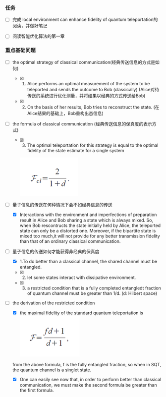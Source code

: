### 任务
- [ ] 完成 local environment can enhance fidelity of quantum teleportation的阅读，并做好笔记
- [ ] 阅读智能优化算法的第一章



### 重点基础问题
- [ ] the optimal strategy of classical communication(经典传送信息的方式是如何)
  - [x]  1. Alice performs an optimal measurement of the system to be teleported and sends the outcome to Bob (classically) (Alice对待传送的系统进行优化测量，并将结果以经典的方式传送给Bob)
  - [x]  2. On the basis of her results, Bob tries to reconstruct the state. (在Alice结果的基础上，Bob重构出态信息)
- [ ] the formula of classical communication (经典传送信息的保真度的表示方式) 
  - [x] 3. The optimal teleportation for this strategy is equal to the optimal fidelity of the state estimate for a single system

     ![Image](https://github.com/RuiqingXu/noise-analysis/blob/master/8.PNG)  
- [ ] 量子信息的传送在何种情况下会不如经典信息的传送
  
  - [x]   Interactions with the environment and imperfections of preparation result in Alice and Bob sharing a state which is always  mixed. So, when Bob rescontructs the state initially held by Alice, the teleported state can only be a distorted one. Moreover, if the bipartite state is mixed too much,it will not provide for any better transmission fidelity than that of an ordinary classical communication.  
- [ ] 量子信息的传送如何才能获得非经典的保真度
  - [x] 1.To do better than a classical channel, the shared channel must be entangled. 
  - [x] 2. let some states interact with dissipative environment.
  - [x] 3. a restricted condition that is a fully completed entangledt fraction of quantum channel must be greater than 1/d. (d: Hilbert space)
- [ ] the derivation of the restricted condition
  - [x] the maximal fidelity of the standard quantum teleportation is  
      ![Image](https://github.com/RuiqingXu/noise-analysis/blob/master/9.PNG)

  from the above formula,  f is the fully entangled fraction, so when in SQT, the quantum channel is a singlet state. 
  - [x] One can easily see now that, in order to perform better than classical communication, we must make the second formula be greater than the first formula.
    
  
